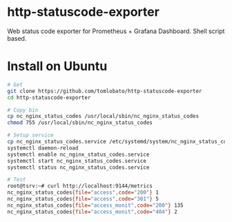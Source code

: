 # http-statuscode-exporter
Web status code exporter for Prometheus + Grafana Dashboard. Shell script based.

# Install on Ubuntu

```bash
# Get
git clone https://github.com/tomlobato/http-statuscode-exporter
cd http-statuscode-exporter

# Copy bin
cp nc_nginx_status_codes /usr/local/sbin/nc_nginx_status_codes
chmod 755 /usr/local/sbin/nc_nginx_status_codes

# Setup service
cp nc_nginx_status_codes.service /etc/systemd/system/nc_nginx_status_codes.service
systemctl daemon-reload
systemctl enable nc_nginx_status_codes.service
systemctl start nc_nginx_status_codes.service
systemctl status nc_nginx_status_codes.service

# Test
root@tsrv:~# curl http://localhost:9144/metrics
nc_nginx_status_codes{file="access",code="200"} 1
nc_nginx_status_codes{file="access",code="301"} 5
nc_nginx_status_codes{file="access_monit",code="200"} 135
nc_nginx_status_codes{file="access_monit",code="404"} 2

```
